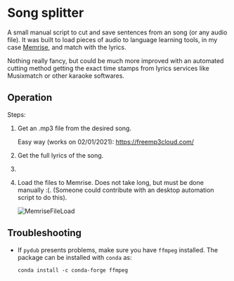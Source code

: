 # Song splitter
A small manual script to cut and save sentences from an song (or any audio file). It was built to load pieces of audio to language learning tools, in my case [Memrise](https://www.memrise.com/), and match with the lyrics.

Nothing really fancy, but could be much more improved with an automated cutting method getting the exact time stamps from lyrics services like Musixmatch or other karaoke softwares. 

## Operation

Steps:

1. Get an .mp3 file from the desired song. 

   Easy way (works on 02/01/2021): https://freemp3cloud.com/

2. Get the full lyrics of the song.

3. 

4. Load the files to Memrise. Does not take long, but must be done manually :(. (Someone could contribute with an desktop automation script to do this).

   ![MemriseFileLoad](D:\GoogleDrive\MasterTemp\song_cutter_GIT\readme\MemriseFileLoad.png)

   

## Troubleshooting

* If `pydub` presents problems, make sure you have `ffmpeg` installed. The package can be installed with `conda` as:

  `conda install -c conda-forge ffmpeg`

